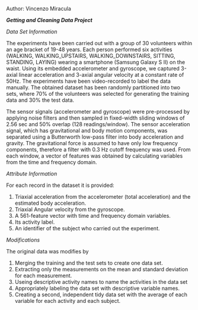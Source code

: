 Author: Vincenzo Miracula


*__Getting and Cleaning Data Project__*

*Data Set Information*

The experiments have been carried out with a group of 30 volunteers within an age bracket of 19-48 years. Each person performed six activities (WALKING, WALKING_UPSTAIRS, WALKING_DOWNSTAIRS, SITTING, STANDING, LAYING) wearing a smartphone (Samsung Galaxy S II) on the waist. Using its embedded accelerometer and gyroscope, we captured 3-axial linear acceleration and 3-axial angular velocity at a constant rate of 50Hz. The experiments have been video-recorded to label the data manually. The obtained dataset has been randomly partitioned into two sets, where 70% of the volunteers was selected for generating the training data and 30% the test data.

The sensor signals (accelerometer and gyroscope) were pre-processed by applying noise filters and then sampled in fixed-width sliding windows of 2.56 sec and 50% overlap (128 readings/window). The sensor acceleration signal, which has gravitational and body motion components, was separated using a Butterworth low-pass filter into body acceleration and gravity. The gravitational force is assumed to have only low frequency components, therefore a filter with 0.3 Hz cutoff frequency was used. From each window, a vector of features was obtained by calculating variables from the time and frequency domain.

*Attribute Information*

For each record in the dataset it is provided:

1.	Triaxial acceleration from the accelerometer (total acceleration) and the estimated body acceleration.
2.	Triaxial Angular velocity from the gyroscope.
3.	A 561-feature vector with time and frequency domain variables.
4.	Its activity label.
5.	An identifier of the subject who carried out the experiment.

*Modifications*

The original data was modifies by

1. Merging the training and the test sets to create one data set.
2. Extracting only the measurements on the mean and standard deviation for each measurement.
3. Useing descriptive activity names to name the activities in the data set
4. Appropriately labeling the data set with descriptive variable names.
5. Creating a second, independent tidy data set with the average of each variable for each activity and each subject.






